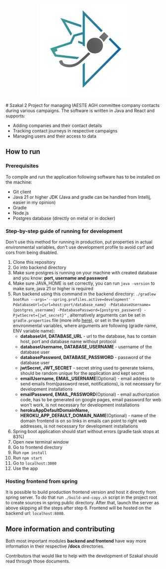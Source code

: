 <p align="center">
<img src="/frontend/public/szakal_logo.svg" width="300">
</p>
# Szakal 2
Project for managing IAESTE AGH committee company contacts
during various campaigns. The software is written in Java and React  and supports:

* Adding companies and their contact details
* Tracking contact journeys in respective campaigns
* Managing users and their access to data

## How to run
### Prerequisites 
To compile and run the application following software has to be installed on the machine:
* Git client
* Java 21 or higher JDK (Java and gradle can be handled from Intellij, easier in my opinion)
* Gradle
* Node.js
* Postgres database (directly on metal or in docker)

### Step-by-step guide of running for development
Don't use this method for running in production, put properties in actual environmental variables, don't use development profile to avoid csrf and cors from being disabled.
1. Clone this repository
2. Go into backend directory
3. Make sure postgres is running on your machine with created database and you know: **port, username and password**
4. Make sure JAVA_HOME is set correctly, you can run `java -version` to make sure, java 21 or higher is required
5. Run backend using this command in the backend directory: `./gradlew bootRun --args='--spring.profiles.active=development' -PdatabaseUrl={url=host:port/database_name} -PdatabaseUsername={postgres_username} -PdatabasePassword={postgres_password} -PjwtSecret={jwt_secret}"`
, alternatively arguments can be set in `gradle.properties` file (more info [here](https://docs.gradle.org/current/userguide/build_environment.html#sec:project_properties)), or set in the system environmental variables, where arguments are following (gradle name, ENV variable name):
   * **databaseUrl, DATABASE_URL** - url to the database, has to contain host, port and database name without protocol 
   * **databaseUsername, DATABASE_USERNAME** - username of the database user
   * **databasePassword, DATABASE_PASSWORD** - password of the database user
   * **jwtSecret, JWT_SECRET** - secret string used to generate tokens, should be random unique for the application and kept secret
   * **emailUsername, EMAIL_USERNAME**(Optional) - email address to send emails from(password reset, notifications), is not necessary for development installations
   * **emailPassword, EMAIL_PASSWORD**(Optional) - email authorization code, has to be generated on google pages, email password for web won't work, is not necessary for development installations
   * **herokuAppDefaultDomainName, HEROKU_APP_DEFAULT_DOMAIN_NAME**(Optional) - name of the domain frontend is on so links in emails can point to right web addresses,  is not necessary for development installations
6. Spring boot application should start without errors (gradle task stops at 83%)
7. Open new terminal window
8. Go to frontend directory
9. Run `npm install`
10. Run `npm start`
11. Go to `localhost:3000`
12. Use the app

### Hosting frontend from spring
It is possible to build production frontend version and host it directly from spring server.
To do that run `./build-and-copy.sh` script in the project root to create sources in spring public directory. After that, launch the server as above skipping all the steps after step 6.
Frontend will be hosted on the backend url: `localhost:8080`.

## More information and contributing
Both most important modules **backend and frontend** have way more information in their respective **/docs** directories. 

Contributors that would like to help with the development of Szakal should read through those documents.
